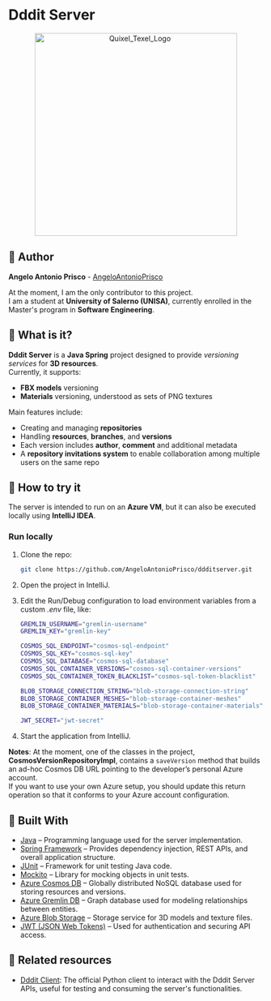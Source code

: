 # Dddit Server

<p align="center"><img src='https://i.postimg.cc/QxnvK4LL/dddit-upscaled.png' alt="Quixel_Texel_Logo" height="400"></p>

## 👋 Author

**Angelo Antonio Prisco** - [AngeloAntonioPrisco](https://github.com/AngeloAntonioPrisco)  

At the moment, I am the only contributor to this project.  
I am a student at **University of Salerno (UNISA)**, currently enrolled in the Master's program in **Software Engineering**.

## 📌 What is it?

**Dddit Server** is a **Java Spring** project designed to provide *versioning services* for **3D resources**.  
Currently, it supports:

- **FBX models** versioning
- **Materials** versioning, understood as sets of PNG textures  

Main features include:
- Creating and managing **repositories**  
- Handling **resources**, **branches**, and **versions**  
- Each version includes **author**, **comment** and additional metadata  
- A **repository invitations system** to enable collaboration among multiple users on the same repo

## 🚀 How to try it

The server is intended to run on an **Azure VM**, but it can also be executed locally using **IntelliJ IDEA**.

### Run locally
1. Clone the repo:
   ```bash
   git clone https://github.com/AngeloAntonioPrisco/ddditserver.git
   ```

2. Open the project in IntelliJ.

3. Edit the Run/Debug configuration to load environment variables from a custom *.env* file, like:
    ```bash
    GREMLIN_USERNAME="gremlin-username"
    GREMLIN_KEY="gremlin-key"

    COSMOS_SQL_ENDPOINT="cosmos-sql-endpoint"
    COSMOS_SQL_KEY="cosmos-sql-key"
    COSMOS_SQL_DATABASE="cosmos-sql-database"
    COSMOS_SQL_CONTAINER_VERSIONS="cosmos-sql-container-versions"
    COSMOS_SQL_CONTAINER_TOKEN_BLACKLIST="cosmos-sql-token-blacklist"

    BLOB_STORAGE_CONNECTION_STRING="blob-storage-connection-string"
    BLOB_STORAGE_CONTAINER_MESHES="blob-storage-container-meshes"
    BLOB_STORAGE_CONTAINER_MATERIALS="blob-storage-container-materials"

    JWT_SECRET="jwt-secret"
    ```
4. Start the application from IntelliJ.

**Notes**: At the moment, one of the classes in the project, **CosmosVersionRepositoryImpl**, contains a `saveVersion` method that builds an ad-hoc Cosmos DB URL pointing to the developer’s personal Azure account.  
If you want to use your own Azure setup, you should update this return operation so that it conforms to your Azure account configuration.

## 🧱 Built With

- [Java](https://www.oracle.com/java/) – Programming language used for the server implementation.  
- [Spring Framework](https://spring.io/projects/spring-framework) – Provides dependency injection, REST APIs, and overall application structure.  
- [JUnit](https://junit.org/junit5/) – Framework for unit testing Java code.  
- [Mockito](https://site.mockito.org/) – Library for mocking objects in unit tests.  
- [Azure Cosmos DB](https://azure.microsoft.com/services/cosmos-db/) – Globally distributed NoSQL database used for storing resources and versions.  
- [Azure Gremlin DB](https://learn.microsoft.com/azure/cosmos-db/graph/graph-introduction) – Graph database used for modeling relationships between entities.  
- [Azure Blob Storage](https://azure.microsoft.com/services/storage/blobs/) – Storage service for 3D models and texture files.  
- [JWT (JSON Web Tokens)](https://jwt.io/) – Used for authentication and securing API access.  


## 🔗 Related resources
- [Dddit Client](https://github.com/AngeloAntonioPrisco/ddditclient): The official Python client to interact with the Dddit Server APIs, useful for testing and consuming the server's functionalities.
